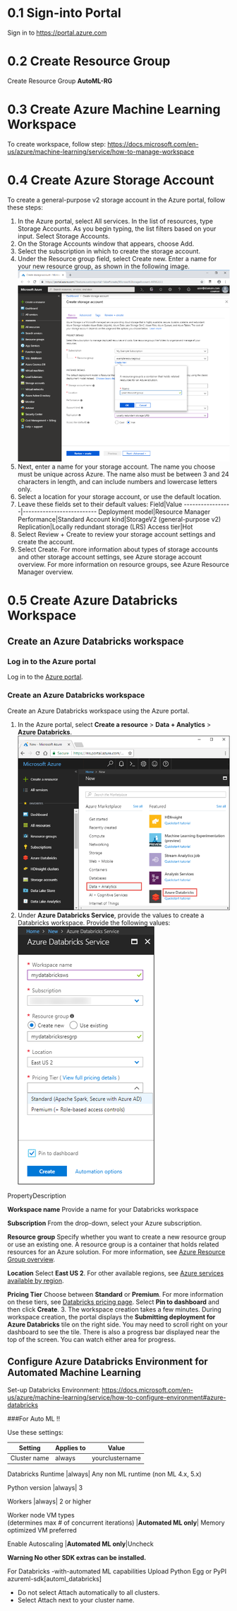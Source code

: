 # 0.1 Sign-into Portal

Sign in to https://portal.azure.com

# 0.2 Create Resource Group 

Create Resource Group **AutoML-RG**

# 0.3 Create Azure Machine Learning Workspace

To create workspace, follow step: https://docs.microsoft.com/en-us/azure/machine-learning/service/how-to-manage-workspace

# 0.4 Create Azure Storage Account

To create a general-purpose v2 storage account in the Azure portal, follow these steps:
1. In the Azure portal, select All services. In the list of resources, type Storage Accounts. As you begin typing, the list filters based on your input. Select Storage Accounts.
2. On the Storage Accounts window that appears, choose Add.
3. Select the subscription in which to create the storage account.
4. Under the Resource group field, select Create new. Enter a name for your new resource group, as shown in the following image.
!['bimage'](Images/create-resource-group.png)
5. Next, enter a name for your storage account. The name you choose must be unique across Azure. The name also must be between 3 and 24 characters in length, and can include numbers and lowercase letters only.
6. Select a location for your storage account, or use the default location.
7. Leave these fields set to their default values: 
	Field|Value
    -----------------|--------------------------
	Deployment model|Resource Manager
	Performance|Standard
	Account kind|StorageV2 (general-purpose v2)
	Replication|Locally redundant storage (LRS)
	Access tier|Hot
8. Select Review + Create to review your storage account settings and create the account.
9. Select Create.
For more information about types of storage accounts and other storage account settings, see Azure storage account overview. For more information on resource groups, see Azure Resource Manager overview.


# 0.5 Create Azure Databricks Workspace

## Create an Azure Databricks workspace

### Log in to the Azure portal
Log in to the [Azure portal](https://portal.azure.com/).

### Create an Azure Databricks workspace

Create an Azure Databricks workspace using the Azure portal.

1. In the Azure portal, select **Create a resource** &gt; **Data + Analytics** &gt; **Azure Databricks**. 
![ADBPortal](Images/azure-databricks-on-portal.png)
2. Under **Azure Databricks Service**, provide the values to create a Databricks workspace. Provide the following values: 
![ADBWorkSpace](Images/create-databricks-workspace.png)


PropertyDescription

 **Workspace name** Provide a name for your Databricks workspace

 **Subscription** From the drop-down, select your Azure subscription.

 **Resource group** Specify whether you want to create a new resource group or use an existing one. A resource group is a container that holds related resources for an Azure solution. For more information, see [Azure Resource Group overview](https://docs.microsoft.com/en-us/azure/azure-resource-manager/resource-group-overview).

 **Location** Select **East US 2**. For other available regions, see [Azure services available by region](https://azure.microsoft.com/regions/services/).

 **Pricing Tier** Choose between **Standard** or **Premium**. For more information on these tiers, see [Databricks pricing page](https://azure.microsoft.com/pricing/details/databricks/). Select **Pin to dashboard** and then click **Create**. 
3. The workspace creation takes a few minutes. During workspace creation, the portal displays the **Submitting deployment for Azure Databricks** tile on the right side. You may need to scroll right on your dashboard to see the tile. There is also a progress bar displayed near the top of the screen. You can watch either area for progress.


## Configure Azure Databricks Environment for Automated Machine Learning

Set-up Databricks Environment: https://docs.microsoft.com/en-us/azure/machine-learning/service/how-to-configure-environment#azure-databricks

###For Auto ML !!

Use these settings:

Setting|Applies to|Value
-----------------------------------------|-------------|----------------------------
 Cluster name |always| yourclustername

 Databricks Runtime |always| Any non ML runtime (non ML 4.x, 5.x)

 Python version |always| 3

 Workers |always| 2 or higher

 Worker node VM types   
(determines max # of concurrent iterations) |**Automated ML only**| Memory optimized VM preferred

 Enable Autoscaling |**Automated ML only**|Uncheck


**Warning No other SDK extras can be installed.**

For Databricks -with-automated ML capabilities Upload Python Egg or PyPI azureml-sdk[automl_databricks]
- Do not select Attach automatically to all clusters.
- Select Attach next to your cluster name.